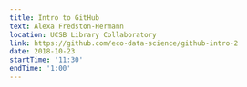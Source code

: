 ```yaml
---
title: Intro to GitHub
text: Alexa Fredston-Hermann
location: UCSB Library Collaboratory
link: https://github.com/eco-data-science/github-intro-2
date: 2018-10-23
startTime: '11:30'
endTime: '1:00'
---
```

